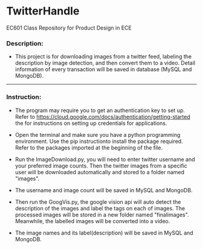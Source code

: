 # TwitterHandle

EC601
Class Repository for Product Design in ECE


### Description:

- This project is for downloading images from a twitter feed, labeling the description by image detection, and then convert them to a video. Detail information of every transaction will be saved in database (MySQL and MongoDB).

-----------------------------------------------------------

### Instruction: 

- The program may require you to get an authentication key to set up. Refer to https://cloud.google.com/docs/authentication/getting-started the for instructions on setting up
credentials for applications.

- Open the terminal and make sure you have a python programming environment. Use the pip instructionto install the package required. Refer to the packages imported at the beginning of the file.

- Run the ImageDownload.py, you will need to enter twitter username and your preferred image counts. Then the twitter images from a specific user will be downloaded automatically and stored to a folder named "images".  
     
- The username and image count will be saved in MySQL and MongoDB.

- Then run the GoogVis.py, the google vision api will auto detect the description of the images and label the tags on each of images. The processed images will be stored in a new folder named "finalimages". Meanwhile, the labelled images will be converted into a video. 

- The image names and its label(description) will be saved in MySQL and MongoDB.
